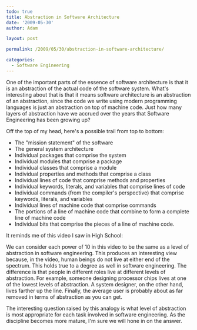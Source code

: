 ```yaml
---
todo: true
title: Abstraction in Software Architecture
date: '2009-05-30'
author: Adam

layout: post

permalink: /2009/05/30/abstraction-in-software-architecture/

categories:
  - Software Engineering
---
```

One of the important parts of the essence of software architecture is that it is
an abstraction of the actual code of the software system. What's interesting
about that is that it means software architecture is an abstraction of an
abstraction, since the code we write using modern programming languages is just
an abstraction on top of machine code. Just how many layers of abstraction have
we accrued over the years that Software Engineering has been growing up?

Off the top of my head, here's a possible trail from top to bottom:

* The "mission statement" of the software
* The general system architecture
* Individual packages that comprise the system
* Individual modules that comprise a package
* Individual classes that comprise a module
* Individual properties and methods that comprise a class
* Individual lines of code that comprise methods and properties
* Individual keywords, literals, and variables that comprise lines of code
* Individual commands (from the compiler's perspective) that comprise
  keywords, literals, and variables
* Individual lines of machine code that comprise commands
* The portions of a line of machine code that combine to form a complete line
  of machine code
* Individual bits that comprise the pieces of a line of machine code.

It reminds me of this video I saw in High School:

<!-- TODO: Insert powers of 10 video -->

We can consider each power of 10 in this video to be the same as a level of
abstraction in software engineering. This produces an interesting view because,
in the video, human beings do not live at either end of the spectrum. This holds
true to a degree as well in software engineering. The difference is that people
in different roles live at different levels of abstraction. For example, someone
designing processor chips lives at one of the lowest levels of abstraction. A
system designer, on the other hand, lives farther up the line. Finally, the
average user is probably about as far removed in terms of abstraction as you can
get.

The interesting question raised by this analogy is what level of abstraction is
most appropriate for each task involved in software engineering. As the
discipline becomes more mature, I'm sure we will hone in on the answer.
